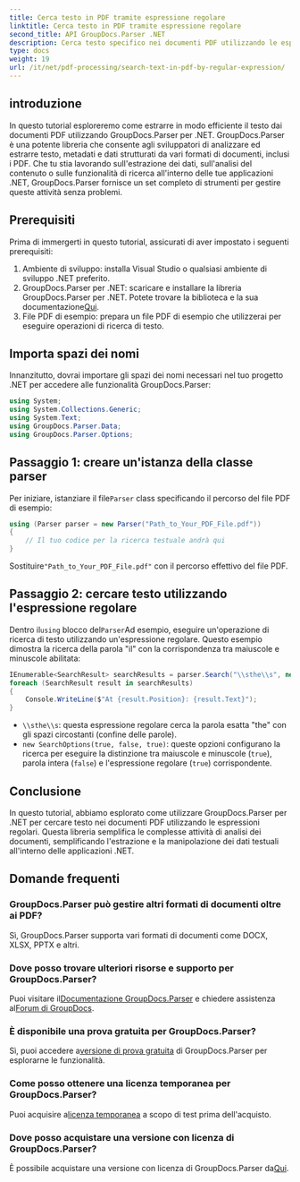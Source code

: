 ```yaml
---
title: Cerca testo in PDF tramite espressione regolare
linktitle: Cerca testo in PDF tramite espressione regolare
second_title: API GroupDocs.Parser .NET
description: Cerca testo specifico nei documenti PDF utilizzando le espressioni regolari con GroupDocs.Parser. Estrai, analizza e manipola il testo PDF senza sforzo.
type: docs
weight: 19
url: /it/net/pdf-processing/search-text-in-pdf-by-regular-expression/
---
```

## introduzione
In questo tutorial esploreremo come estrarre in modo efficiente il testo dai documenti PDF utilizzando GroupDocs.Parser per .NET. GroupDocs.Parser è una potente libreria che consente agli sviluppatori di analizzare ed estrarre testo, metadati e dati strutturati da vari formati di documenti, inclusi i PDF. Che tu stia lavorando sull'estrazione dei dati, sull'analisi del contenuto o sulle funzionalità di ricerca all'interno delle tue applicazioni .NET, GroupDocs.Parser fornisce un set completo di strumenti per gestire queste attività senza problemi.
## Prerequisiti
Prima di immergerti in questo tutorial, assicurati di aver impostato i seguenti prerequisiti:
1. Ambiente di sviluppo: installa Visual Studio o qualsiasi ambiente di sviluppo .NET preferito.
2.  GroupDocs.Parser per .NET: scaricare e installare la libreria GroupDocs.Parser per .NET. Potete trovare la biblioteca e la sua documentazione[Qui](https://releases.groupdocs.com/parser/net/).
3. File PDF di esempio: prepara un file PDF di esempio che utilizzerai per eseguire operazioni di ricerca di testo.

## Importa spazi dei nomi
Innanzitutto, dovrai importare gli spazi dei nomi necessari nel tuo progetto .NET per accedere alle funzionalità GroupDocs.Parser:
```csharp
using System;
using System.Collections.Generic;
using System.Text;
using GroupDocs.Parser.Data;
using GroupDocs.Parser.Options;
```
## Passaggio 1: creare un'istanza della classe parser
 Per iniziare, istanziare il file`Parser` class specificando il percorso del file PDF di esempio:
```csharp
using (Parser parser = new Parser("Path_to_Your_PDF_File.pdf"))
{
    // Il tuo codice per la ricerca testuale andrà qui
}
```
 Sostituire`"Path_to_Your_PDF_File.pdf"` con il percorso effettivo del file PDF.
## Passaggio 2: cercare testo utilizzando l'espressione regolare
 Dentro il`using` blocco del`Parser`Ad esempio, eseguire un'operazione di ricerca di testo utilizzando un'espressione regolare. Questo esempio dimostra la ricerca della parola "il" con la corrispondenza tra maiuscole e minuscole abilitata:
```csharp
IEnumerable<SearchResult> searchResults = parser.Search("\\sthe\\s", new SearchOptions(true, false, true));
foreach (SearchResult result in searchResults)
{
    Console.WriteLine($"At {result.Position}: {result.Text}");
}
```
- `\\sthe\\s`: questa espressione regolare cerca la parola esatta "the" con gli spazi circostanti (confine delle parole).
- `new SearchOptions(true, false, true)`: queste opzioni configurano la ricerca per eseguire la distinzione tra maiuscole e minuscole (`true`), parola intera (`false`) e l'espressione regolare (`true`) corrispondente.

## Conclusione
In questo tutorial, abbiamo esplorato come utilizzare GroupDocs.Parser per .NET per cercare testo nei documenti PDF utilizzando le espressioni regolari. Questa libreria semplifica le complesse attività di analisi dei documenti, semplificando l'estrazione e la manipolazione dei dati testuali all'interno delle applicazioni .NET.

## Domande frequenti
### GroupDocs.Parser può gestire altri formati di documenti oltre ai PDF?
Sì, GroupDocs.Parser supporta vari formati di documenti come DOCX, XLSX, PPTX e altri.
### Dove posso trovare ulteriori risorse e supporto per GroupDocs.Parser?
 Puoi visitare il[Documentazione GroupDocs.Parser](https://reference.groupdocs.com/parser/net/) e chiedere assistenza al[Forum di GroupDocs](https://forum.groupdocs.com/c/parser/17).
### È disponibile una prova gratuita per GroupDocs.Parser?
 Sì, puoi accedere a[versione di prova gratuita](https://releases.groupdocs.com/) di GroupDocs.Parser per esplorarne le funzionalità.
### Come posso ottenere una licenza temporanea per GroupDocs.Parser?
 Puoi acquisire a[licenza temporanea](https://purchase.groupdocs.com/temporary-license/) a scopo di test prima dell'acquisto.
### Dove posso acquistare una versione con licenza di GroupDocs.Parser?
 È possibile acquistare una versione con licenza di GroupDocs.Parser da[Qui](https://purchase.groupdocs.com/buy).